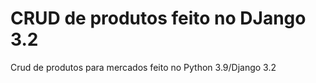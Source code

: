 # CRUD de produtos feito no DJango 3.2

Crud de produtos para mercados feito no Python 3.9/Django 3.2
